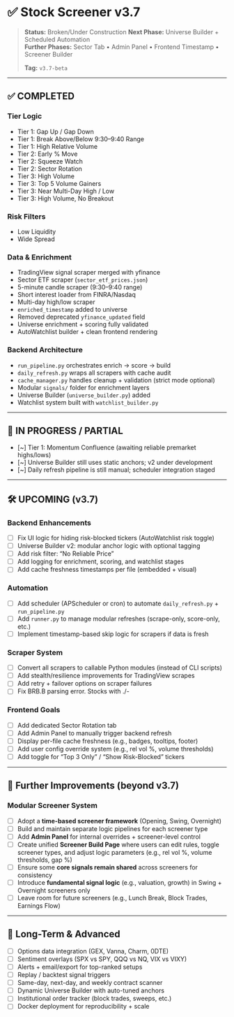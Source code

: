 # ✅ Stock Screener v3.7

> **Status:** Broken/Under Construction
> **Next Phase:** Universe Builder + Scheduled Automation  
> **Further Phases:** Sector Tab • Admin Panel • Frontend Timestamp • Screener Builder  
>  
> **Tag:** `v3.7-beta`

---

## ✅ COMPLETED

### Tier Logic  
- Tier 1: Gap Up / Gap Down  
- Tier 1: Break Above/Below 9:30–9:40 Range  
- Tier 1: High Relative Volume  
- Tier 2: Early % Move  
- Tier 2: Squeeze Watch  
- Tier 2: Sector Rotation  
- Tier 3: High Volume  
- Tier 3: Top 5 Volume Gainers  
- Tier 3: Near Multi-Day High / Low  
- Tier 3: High Volume, No Breakout  

### Risk Filters  
- Low Liquidity  
- Wide Spread  

### Data & Enrichment  
- TradingView signal scraper merged with yfinance  
- Sector ETF scraper (`sector_etf_prices.json`)  
- 5-minute candle scraper (9:30–9:40 range)  
- Short interest loader from FINRA/Nasdaq  
- Multi-day high/low scraper  
- `enriched_timestamp` added to universe  
- Removed deprecated `yfinance_updated` field  
- Universe enrichment + scoring fully validated  
- AutoWatchlist builder + clean frontend rendering  

### Backend Architecture  
- `run_pipeline.py` orchestrates enrich → score → build  
- `daily_refresh.py` wraps all scrapers with cache audit  
- `cache_manager.py` handles cleanup + validation (strict mode optional)  
- Modular `signals/` folder for enrichment layers  
- Universe Builder (`universe_builder.py`) added  
- Watchlist system built with `watchlist_builder.py`

---

## 🔄 IN PROGRESS / PARTIAL

- [~] Tier 1: Momentum Confluence (awaiting reliable premarket highs/lows)  
- [~] Universe Builder still uses static anchors; v2 under development  
- [~] Daily refresh pipeline is still manual; scheduler integration staged  

---

## 🛠️ UPCOMING (v3.7)

### Backend Enhancements  
- [ ] Fix UI logic for hiding risk-blocked tickers (AutoWatchlist risk toggle)  
- [ ] Universe Builder v2: modular anchor logic with optional tagging  
- [ ] Add risk filter: “No Reliable Price”  
- [ ] Add logging for enrichment, scoring, and watchlist stages  
- [ ] Add cache freshness timestamps per file (embedded + visual)

### Automation  
- [ ] Add scheduler (APScheduler or cron) to automate `daily_refresh.py` + `run_pipeline.py`  
- [ ] Add `runner.py` to manage modular refreshes (scrape-only, score-only, etc.)  
- [ ] Implement timestamp-based skip logic for scrapers if data is fresh  

### Scraper System  
- [ ] Convert all scrapers to callable Python modules (instead of CLI scripts)  
- [ ] Add stealth/resilience improvements for TradingView scrapes  
- [ ] Add retry + failover options on scraper failures  
- [ ] Fix BRB.B parsing error. Stocks with ./-

### Frontend Goals  
- [ ] Add dedicated Sector Rotation tab  
- [ ] Add Admin Panel to manually trigger backend refresh  
- [ ] Display per-file cache freshness (e.g., badges, tooltips, footer)  
- [ ] Add user config override system (e.g., rel vol %, volume thresholds)  
- [ ] Add toggle for “Top 3 Only” / “Show Risk-Blocked” tickers  

---

## 🚧 Further Improvements (beyond v3.7)

### Modular Screener System
- [ ] Adopt a **time-based screener framework** (Opening, Swing, Overnight)  
- [ ] Build and maintain separate logic pipelines for each screener type  
- [ ] Add **Admin Panel** for internal overrides + screener-level control  
- [ ] Create unified **Screener Build Page** where users can edit rules, toggle screener types, and adjust logic parameters (e.g., rel vol %, volume thresholds, gap %)  
- [ ] Ensure some **core signals remain shared** across screeners for consistency  
- [ ] Introduce **fundamental signal logic** (e.g., valuation, growth) in Swing + Overnight screeners only  
- [ ] Leave room for future screeners (e.g., Lunch Break, Block Trades, Earnings Flow)

---

## 🧪 Long-Term & Advanced

- [ ] Options data integration (GEX, Vanna, Charm, 0DTE)  
- [ ] Sentiment overlays (SPX vs SPY, QQQ vs NQ, VIX vs VIXY) 
- [ ] Alerts + email/export for top-ranked setups  
- [ ] Replay / backtest signal triggers  
- [ ] Same-day, next-day, and weekly contract scanner  
- [ ] Dynamic Universe Builder with auto-tuned anchors  
- [ ] Institutional order tracker (block trades, sweeps, etc.)  
- [ ] Docker deployment for reproducibility + scale  
